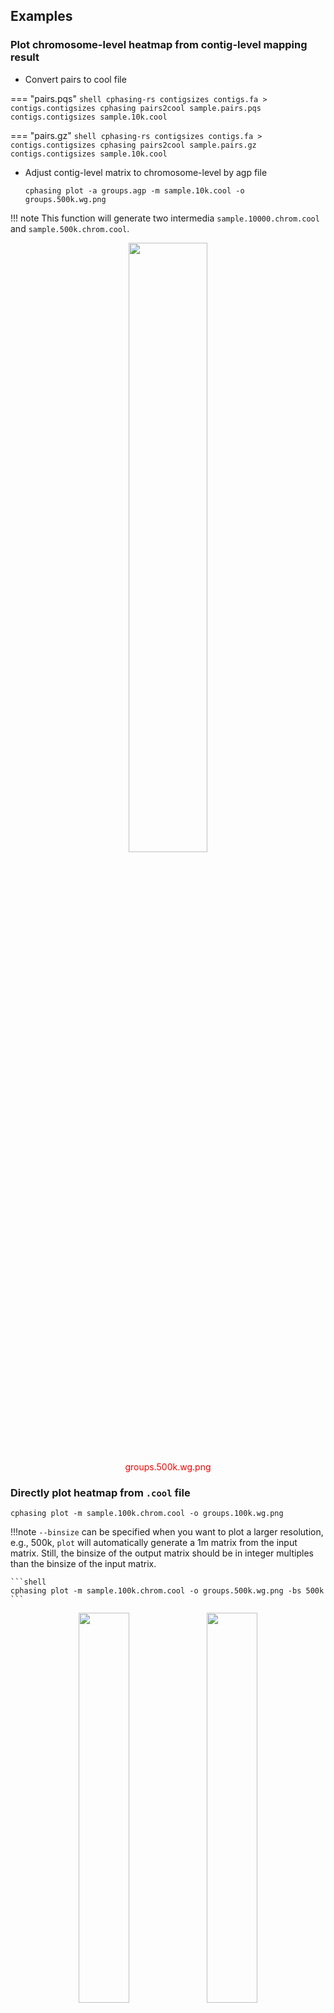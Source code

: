  

## Examples
### Plot chromosome-level heatmap from contig-level mapping result
- Convert pairs to cool file  

=== "pairs.pqs" 
    ```shell
    cphasing-rs contigsizes contigs.fa > contigs.contigsizes
    cphasing pairs2cool sample.pairs.pqs contigs.contigsizes sample.10k.cool
    ```

=== "pairs.gz" 
    ```shell
    cphasing-rs contigsizes contigs.fa > contigs.contigsizes
    cphasing pairs2cool sample.pairs.gz contigs.contigsizes sample.10k.cool
    ```

- Adjust contig-level matrix to chromosome-level by agp file

    ```shell
    cphasing plot -a groups.agp -m sample.10k.cool -o groups.500k.wg.png   
    ```

!!! note
    This function will generate two intermedia `sample.10000.chrom.cool` and `sample.500k.chrom.cool`.


<center>
    <img src="https://pic.superbed.cc/item/6791ff5efa9f77b4dce26304.png" width=50%>
    <br>
    <font color="red">groups.500k.wg.png</font>
</center>


### Directly plot heatmap from `.cool` file
```shell
cphasing plot -m sample.100k.chrom.cool -o groups.100k.wg.png 
```
!!!note 
    `--binsize` can be specified when you want to plot a larger resolution, e.g., 500k, `plot` will automatically generate a 1m matrix from the input matrix. Still, the binsize of the output matrix should be in integer multiples than the binsize of the input matrix.

    ```shell
    cphasing plot -m sample.100k.chrom.cool -o groups.500k.wg.png -bs 500k
    ```

<center>
    <img src="https://pic.superbed.cc/item/679201c8fa9f77b4dce27b64.png" width=40% >
    <img src="https://pic.superbed.cc/item/6791ff5efa9f77b4dce26304.png" width=40% >
    <br>
    <font color="red">groups.100k.wg.png</font>
    &emsp; &emsp; &emsp; &emsp; &emsp; &emsp; &emsp; 
    <font color="red">groups.500k.wg.png</font>
    
</center>



### Gallery of different parameters

![different_parameters](https://pic.superbed.cc/item/67921867fa9f77b4dce3785c.png)

#### Add line to highlight the haplotype border 
```shell
cphasing plot chrom.500k.cool -o chrom.500k.png --whitered --add-hap-border
```
<center>
<img src="https://pic.superbed.cc/item/67b72bfc01c078e31052c7a0.png" width=50% >
</center>

#### Plot specified chromosome
![chrom_plot](https://pic.superbed.cc/item/67921640fa9f77b4dce3654f.png)
#### Plot all chromosome split in one picture
![per_chrom](https://pic.superbed.cc/item/67921812fa9f77b4dce37540.png)




## Parameters of plot

```shell title="cphasing plot -h"  
                                                                  
                                                                            
 Usage: cphasing plot [OPTIONS]                                             
                                                                            
 Adjust or Plot the contacts matrix after assembling.                       
                                                                            
 ▌ Usage:                                                                   
 ▌  • adjust the matrix by agp and plot a heatmap                           
                                                                            
                                                                            
  cphasing plot -a groups.agp -m sample.10000.cool -o groups.500k.wg.png    
                                                                            
                                                                            
 ▌  • adjust the matrix by agp and plot a 100k resolution heatmap           
                                                                            
                                                                            
  cphasing plot -a groups.agp \                                             
      -m sample.10000.cool \                                                
      -o groups.100k.wg.png \                                               
      -bs 100k                                                              
                                                                            
                                                                            
 ▌  • only plot a heatmap                                                   
                                                                            
                                                                            
  cphasing plot -m sample.100k.cool -o sample.100k.png                      
                                                                            
                                                                            
 ▌  • Plot some chromosomes                                                 
                                                                            
                                                                            
  cphasing plot -m sample.100k.cool -c Chr01,Chr02 -o Chr01_Chr02.100k.png  
                                                                            
                                                                            
╭─ Options of Matrix Operation ────────────────────────────────────────────╮
│ *  --matrix        -m   Contacts matrix stored by Cool format.           │
│                         (COOL)                                           │
│                         [required]                                       │
│    --binsize       -bs  Bin size of the heatmap you want to plot.        │
│                         Enabled suffix with k or m. [defalt: input       │
│                         matrix binsize]                                  │
│                         (STR)                                            │
│    --only-coarsen       Only coarsen the input matrix, do not need plot  │
│                         the heatmap.                                     │
│    --balance            balance the matrix.                              │
│    --balanced           Plot balanced values, which need cool have       │
│                         weights columns in bins.                         │
╰──────────────────────────────────────────────────────────────────────────╯
╭─ Options of AGP Adjustment ──────────────────────────────────────────────╮
│ --agp          -a  (AGP)                                                 │
│ --only-adjust      Only adjust the matrix by agp, do not need plot the   │
│                    heatmap.                                              │
╰──────────────────────────────────────────────────────────────────────────╯
╭─ Options of Heatmap ─────────────────────────────────────────────────────╮
│ --chromosomes                   -c         Chromosomes and order in      │
│                                            which the chromosomes should  │
│                                            be plotted. Comma seperated.  │
│                                            or a one column file          │
│                                            (TEXT)                        │
│ --regex                         -r         Regular expression of         │
│                                            chromosomes, only used for    │
│                                            --chromosomes, e.g. Chr01g.*  │
│ --disable-natural-sort          -dns       Disable natural sort of       │
│                                            chromosomes, only used for    │
│                                            --chromosomes or --only-chr   │
│ --per-chromosomes,--per-chrom…  -pc        Instead of plotting the whole │
│                                            matrix, each chromosome is    │
│                                            plotted next to the other.    │
│ --only-chr                      -oc        Only plot the chromosomes     │
│                                            that ignore unanchored        │
│                                            contigs. When --chromosomes   │
│                                            specifed, this parameter will │
│                                            be ignored. The default use   │
│                                            prefix of Chr to find the     │
│                                            chromosomes. --chr-prefix can │
│                                            be used to change this.       │
│ --chr-prefix                    -cp        Prefix of the chromosomes,    │
│                                            only used for --only-chr      │
│                                            (STR)                         │
│                                            [default: Chr]                │
│ --chrom-per-row                 -cpr       Number of chromosome plot in  │
│                                            each row                      │
│                                            (INTEGER)                     │
│                                            [default: 4]                  │
│ --vmin                          -vmin      (FLOAT)                       │
│ --vmax                          -vmax      (FLOAT)                       │
│ --scale                         -s         Method of contact             │
│                                            normalization                 │
│                                            (STR)                         │
│                                            [default: log1p]              │
│ --triangle                                 Plot the heatmap in triangle  │
│ --fontsize                                 Fontsize of the ticks,        │
│                                            default is auto               │
│                                            (INT)                         │
│ --dpi                           -dpi       Resolution for the image.     │
│                                            (INTEGER)                     │
│                                            [default: 600]                │
│ --cmap,--colormap               -cmap,-cm  Colormap of heatmap.          │
│                                            Available values can be seen  │
│                                            :                             │
│                                            https://pratiman-91.github.i… │
│                                            and                           │
│                                            http://matplotlib.org/exampl… │
│                                            and whitered .                │
│                                            (TEXT)                        │
│                                            [default: redp1_r]            │
│ --whitered                      -wr        Preset of --scale none        │
│                                            --colormap whitered           │
│ --no-lines                      -nl        Don't add dash line in        │
│                                            chromosome boundaries.        │
│ --no-ticks                      -nt        Don't add ticks both in x     │
│                                            axis and y axis.              │
│ --rotate-xticks                 -rx        Rotate the x ticks            │
│                                            [default: True]               │
│ --rotate-yticks                 -ry        Rotate the x ticks            │
╰──────────────────────────────────────────────────────────────────────────╯
╭─ Global Options ─────────────────────────────────────────────────────────╮
│ --output   -o        Output path of file.                                │
│                      (TEXT)                                              │
│                      [default: plot.heatmap.png]                         │
│ --threads  -t        Number of threads. Used in matrix balance.          │
│                      (INT)                                               │
│                      [default: 8]                                        │
│ --help     -help,-h  Show this message and exit.                         │
╰──────────────────────────────────────────────────────────────────────────╯

```
